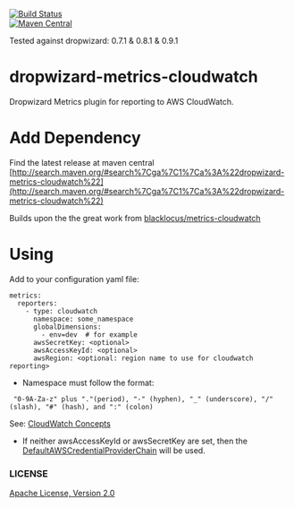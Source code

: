 [![Build Status](https://travis-ci.org/jdamick/dropwizard-metrics-cloudwatch.svg?branch=master)](https://travis-ci.org/jdamick/dropwizard-metrics-cloudwatch)  
[![Maven Central](https://img.shields.io/maven-central/v/com.capitalone.dashboard/Hygieia.svg)](http://search.maven.org/#search%7Cga%7C1%7Ca%3A%22dropwizard-metrics-cloudwatch%22)

Tested against dropwizard: 0.7.1 & 0.8.1 & 0.9.1

dropwizard-metrics-cloudwatch
=============================

Dropwizard Metrics plugin for reporting to AWS CloudWatch.



Add Dependency
===


Find the latest release at maven central [http://search.maven.org/#search%7Cga%7C1%7Ca%3A%22dropwizard-metrics-cloudwatch%22](http://search.maven.org/#search%7Cga%7C1%7Ca%3A%22dropwizard-metrics-cloudwatch%22)


Builds upon the the great work from [blacklocus/metrics-cloudwatch](https://github.com/blacklocus/metrics-cloudwatch)

Using
=====

Add to your configuration yaml file:

```
metrics:
  reporters:
    - type: cloudwatch
      namespace: some_namespace
      globalDimensions:
        - env=dev  # for example
      awsSecretKey: <optional>
      awsAccessKeyId: <optional>
      awsRegion: <optional: region name to use for cloudwatch reporting>
```

- Namespace must follow the format:
```
 "0-9A-Za-z" plus "."(period), "-" (hyphen), "_" (underscore), "/" (slash), "#" (hash), and ":" (colon)
```
See: [CloudWatch Concepts](http://docs.aws.amazon.com/AmazonCloudWatch/latest/DeveloperGuide/cloudwatch_concepts.html)

- If neither awsAccessKeyId or awsSecretKey are set, then the
[DefaultAWSCredentialProviderChain](http://docs.aws.amazon.com/AWSJavaSDK/latest/javadoc/com/amazonaws/auth/DefaultAWSCredentialsProviderChain.html)
will be used.



### LICENSE

[Apache License, Version 2.0](http://www.apache.org/licenses/LICENSE-2.0)
